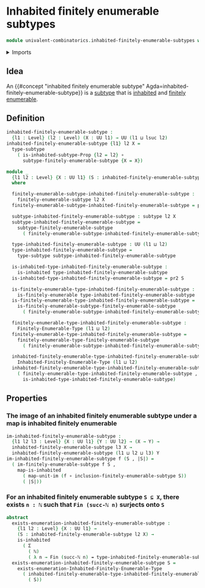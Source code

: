 # Inhabited finitely enumerable subtypes

```agda
module univalent-combinatorics.inhabited-finitely-enumerable-subtypes where
```

<details><summary>Imports</summary>

```agda
open import elementary-number-theory.natural-numbers

open import foundation.dependent-pair-types
open import foundation.function-types
open import foundation.images
open import foundation.inhabited-subtypes
open import foundation.inhabited-types
open import foundation.subtypes
open import foundation.surjective-maps
open import foundation.universe-levels

open import univalent-combinatorics.finitely-enumerable-subtypes
open import univalent-combinatorics.finitely-enumerable-types
open import univalent-combinatorics.inhabited-finitely-enumerable-types
open import univalent-combinatorics.standard-finite-types
```

</details>

## Idea

An
{{#concept "inhabited finitely enumerable subtype" Agda=inhabited-finitely-enumerable-subtype}}
is a [subtype](foundation.subtypes.md) that is
[inhabited](foundation.inhabited-subtypes.md) and
[finitely enumerable](univalent-combinatorics.finitely-enumerable-subtypes.md).

## Definition

```agda
inhabited-finitely-enumerable-subtype :
  {l1 : Level} (l2 : Level) (X : UU l1) → UU (l1 ⊔ lsuc l2)
inhabited-finitely-enumerable-subtype {l1} l2 X =
  type-subtype
    ( is-inhabited-subtype-Prop {l2 = l2} ∘
      subtype-finitely-enumerable-subtype {X = X})

module _
  {l1 l2 : Level} {X : UU l1} (S : inhabited-finitely-enumerable-subtype l2 X)
  where

  finitely-enumerable-subtype-inhabited-finitely-enumerable-subtype :
    finitely-enumerable-subtype l2 X
  finitely-enumerable-subtype-inhabited-finitely-enumerable-subtype = pr1 S

  subtype-inhabited-finitely-enumerable-subtype : subtype l2 X
  subtype-inhabited-finitely-enumerable-subtype =
    subtype-finitely-enumerable-subtype
      ( finitely-enumerable-subtype-inhabited-finitely-enumerable-subtype)

  type-inhabited-finitely-enumerable-subtype : UU (l1 ⊔ l2)
  type-inhabited-finitely-enumerable-subtype =
    type-subtype subtype-inhabited-finitely-enumerable-subtype

  is-inhabited-type-inhabited-finitely-enumerable-subtype :
    is-inhabited type-inhabited-finitely-enumerable-subtype
  is-inhabited-type-inhabited-finitely-enumerable-subtype = pr2 S

  is-finitely-enumerable-type-inhabited-finitely-enumerable-subtype :
    is-finitely-enumerable type-inhabited-finitely-enumerable-subtype
  is-finitely-enumerable-type-inhabited-finitely-enumerable-subtype =
    is-finitely-enumerable-subtype-finitely-enumerable-subtype
      ( finitely-enumerable-subtype-inhabited-finitely-enumerable-subtype)

  finitely-enumerable-type-inhabited-finitely-enumerable-subtype :
    Finitely-Enumerable-Type (l1 ⊔ l2)
  finitely-enumerable-type-inhabited-finitely-enumerable-subtype =
    finitely-enumerable-type-finitely-enumerable-subtype
      ( finitely-enumerable-subtype-inhabited-finitely-enumerable-subtype)

  inhabited-finitely-enumerable-type-inhabited-finitely-enumerable-subtype :
    Inhabited-Finitely-Enumerable-Type (l1 ⊔ l2)
  inhabited-finitely-enumerable-type-inhabited-finitely-enumerable-subtype =
    ( finitely-enumerable-type-inhabited-finitely-enumerable-subtype ,
      is-inhabited-type-inhabited-finitely-enumerable-subtype)
```

## Properties

### The image of an inhabited finitely enumerable subtype under a map is inhabited finitely enumerable

```agda
im-inhabited-finitely-enumerable-subtype :
  {l1 l2 l3 : Level} {X : UU l1} {Y : UU l2} → (X → Y) →
  inhabited-finitely-enumerable-subtype l3 X →
  inhabited-finitely-enumerable-subtype (l1 ⊔ l2 ⊔ l3) Y
im-inhabited-finitely-enumerable-subtype f (S , |S|) =
  ( im-finitely-enumerable-subtype f S ,
    map-is-inhabited
      ( map-unit-im (f ∘ inclusion-finitely-enumerable-subtype S))
      ( |S|))
```

### For an inhabited finitely enumerable subtype `S ⊆ X`, there exists `n : ℕ` such that `Fin (succ-ℕ n)` surjects onto `S`

```agda
abstract
  exists-enumeration-inhabited-finitely-enumerable-subtype :
    {l1 l2 : Level} {X : UU l1} →
    (S : inhabited-finitely-enumerable-subtype l2 X) →
    is-inhabited
      ( Σ
        ( ℕ)
        ( λ n → Fin (succ-ℕ n) ↠ type-inhabited-finitely-enumerable-subtype S))
  exists-enumeration-inhabited-finitely-enumerable-subtype S =
    exists-enumeration-Inhabited-Finitely-Enumerable-Type
      ( inhabited-finitely-enumerable-type-inhabited-finitely-enumerable-subtype
        ( S))
```
